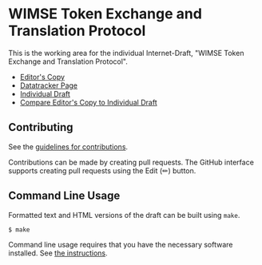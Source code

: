 # WIMSE Token Exchange and Translation Protocol

This is the working area for the individual Internet-Draft, "WIMSE Token Exchange and Translation Protocol".

* [Editor's Copy](https://dhs-aws.github.io/wimse-token-exch-design-team/#go.draft-saxe-wimse-token-exchange-and-translation-protocol.html)
* [Datatracker Page](https://datatracker.ietf.org/doc/draft-saxe-wimse-token-exchange-and-translation-protocol)
* [Individual Draft](https://datatracker.ietf.org/doc/html/draft-saxe-wimse-token-exchange-and-translation-protocol)
* [Compare Editor's Copy to Individual Draft](https://dhs-aws.github.io/wimse-token-exch-design-team/#go.draft-saxe-wimse-token-exchange-and-translation-protocol.diff)


## Contributing

See the
[guidelines for contributions](https://github.com/dhs-aws/wimse-token-exch-design-team/blob/main/CONTRIBUTING.md).

Contributions can be made by creating pull requests.
The GitHub interface supports creating pull requests using the Edit (✏) button.


## Command Line Usage

Formatted text and HTML versions of the draft can be built using `make`.

```sh
$ make
```

Command line usage requires that you have the necessary software installed.  See
[the instructions](https://github.com/martinthomson/i-d-template/blob/main/doc/SETUP.md).

